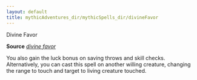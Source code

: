 ```yaml
---
layout: default
title: mythicAdventures_dir/mythicSpells_dir/divineFavor
---
```

Divine Favor

**Source** [_divine favor_](../../spells_dir/divineFavor#_divine-favor)

You also gain the luck bonus on saving throws and skill checks. Alternatively, you can cast this spell on another willing creature, changing the range to touch and target to living creature touched.

